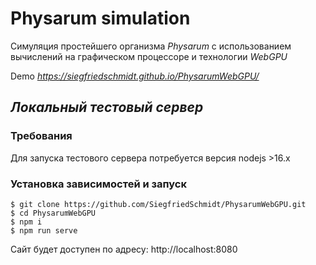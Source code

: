 # Physarum simulation
Симуляция простейшего организма *Physarum* с использованием вычислений на графическом процессоре и технологии *WebGPU*

Demo *https://siegfriedschmidt.github.io/PhysarumWebGPU/*

## *Локальный тестовый сервер*
### Требования
Для запуска тестового сервера потребуется версия nodejs >16.x

### Установка зависимостей и запуск
```
$ git clone https://github.com/SiegfriedSchmidt/PhysarumWebGPU.git
$ cd PhysarumWebGPU
$ npm i
$ npm run serve
```
Сайт будет доступен по адресу: http://localhost:8080
